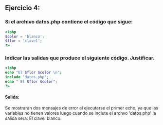 
## Ejercicio 4: 
### Si el archivo datos.php contiene el código que sigue:
``` php
<?php
$color = 'blanco';
$flor = 'clavel';
?>
```
### Indicar las salidas que produce el siguiente código. Justificar.
``` php
<?php
echo "El $flor $color \n"; 
include 'datos.php';
echo " El $flor $color"; 
?>
```
#### Salida: 
Se mostraran dos mensajes de error al ejecutarse el primer echo, ya que las variables no tienen valores luego cuando se inclute el archvo 'datos.php' la salida sera: El clavel blanco.